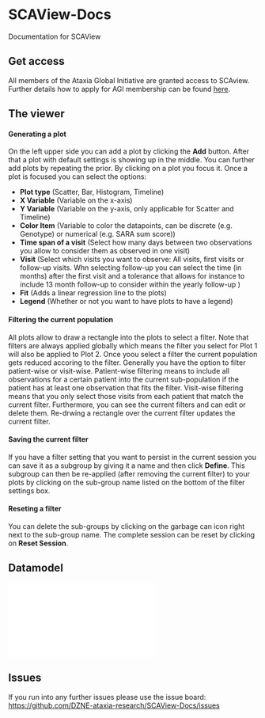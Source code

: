 # SCAView-Docs
Documentation for SCAView

## Get access
All members of the Ataxia Global Initiative are granted access to SCAview. Further details how to apply for AGI membership can be found [here](https://ataxia-global-initiative.net/governance/membership/).

## The viewer
#### Generating a plot
On the left upper side you can add a plot by clicking the __Add__ button. After that a plot with default settings is showing up in the middle. You can further add plots by repeating the prior. By clicking on a plot you focus it. Once a plot is focused you can select the options: 
  - __Plot type__ (Scatter, Bar, Histogram, Timeline)
  - __X Variable__ (Variable on the x-axis)
  - __Y Variable__ (Variable on the y-axis, only applicable for Scatter and Timeline)
  - __Color Item__ (Variable to color the datapoints, can be discrete (e.g. Genotype) or numerical (e.g. SARA sum score))
  - __Time span of a visit__ (Select how many days between two observations you allow to consider them as observed in one visit)
  - __Visit__ (Select which visits you want to observe: All visits, first visits or follow-up visits. Whn selecting follow-up you can select the time (in months) after the first visit and a tolerance that allows for instance to include 13 month follow-up to consider within the yearly follow-up )
  - __Fit__ (Adds a linear regression line to the plots)
  - __Legend__ (Whether or not you want to have plots to have a legend)

#### Filtering the current population
All plots allow to draw a rectangle into the plots to select a filter. Note that filters are always applied globally which means the filter you select for Plot 1 will also be applied to Plot 2. Once yoou select a filter the current population gets reduced accoring to the filter. Generally you have the option to filter patient-wise or visit-wise. Patient-wise filtering means to include all observations for a certain patient into the current sub-population if the patient has at least one observation that fits the filter. Visit-wise filtering means that you only select those visits from each patient that match the current filter. Furthermore, you can see the current filters and can edit or delete them. Re-drwing a rectangle over the current filter updates the current filter. 

#### Saving the current filter 
If you have a filter setting that you want to persist in the current session you can save it as a subgroup by giving it a name and then click __Define__.
This subgroup can then be re-applied (after removing the current filter) to your plots by clicking on the sub-group name listed on the bottom of the filter settings box.

#### Reseting a filter 
You can delete the sub-groups by clicking on the garbage can icon right next to the sub-group name. The complete session can be reset by clicking on __Reset Session__.

## Datamodel 
<embed src="Attributes-Table%201.pdf" type="application/pdf">


## Issues
If you run into any further issues please use the issue board: https://github.com/DZNE-ataxia-research/SCAView-Docs/issues
